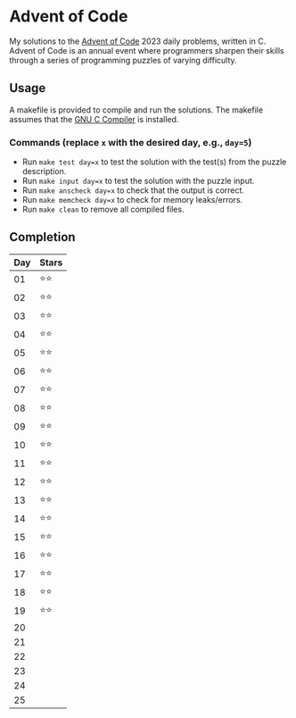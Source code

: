 # Advent of Code

My solutions to the [Advent of Code](https://adventofcode.com/) 2023 daily problems, written in C. Advent of Code is an annual event where programmers sharpen their skills through a series of programming puzzles of varying difficulty.

## Usage

A makefile is provided to compile and run the solutions. The makefile assumes that the [GNU C Compiler](https://gcc.gnu.org/) is installed.

### Commands (replace `x` with the desired day, e.g., `day=5`)

- Run `make test day=x` to test the solution with the test(s) from the puzzle description.
- Run `make input day=x` to test the solution with the puzzle input.
- Run `make anscheck day=x` to check that the output is correct.
- Run `make memcheck day=x` to check for memory leaks/errors.
- Run `make clean` to remove all compiled files.

## Completion

| Day | Stars |
|-----|-------|
| 01  | ⭐⭐ |
| 02  | ⭐⭐ |
| 03  | ⭐⭐ |
| 04  | ⭐⭐ |
| 05  | ⭐⭐ |
| 06  | ⭐⭐ |
| 07  | ⭐⭐ |
| 08  | ⭐⭐ |
| 09  | ⭐⭐ |
| 10  | ⭐⭐ |
| 11  | ⭐⭐ |
| 12  | ⭐⭐ |
| 13  | ⭐⭐ |
| 14  | ⭐⭐ |
| 15  | ⭐⭐ |
| 16  | ⭐⭐ |
| 17  | ⭐⭐ |
| 18  | ⭐⭐ |
| 19  | ⭐⭐ |
| 20  |       |
| 21  |       |
| 22  |       |
| 23  |       |
| 24  |       |
| 25  |       |
